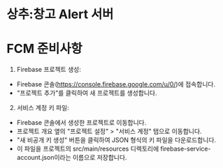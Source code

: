 # 상추:창고 Alert 서버

# FCM 준비사항
1. Firebase 프로젝트 생성:

- Firebase 콘솔(https://console.firebase.google.com/u/0/)에 접속합니다.
- "프로젝트 추가"를 클릭하여 새 프로젝트를 생성합니다.


2. 서비스 계정 키 파일:
- Firebase 콘솔에서 생성한 프로젝트로 이동합니다.
- 프로젝트 개요 옆의 "프로젝트 설정" > "서비스 계정" 탭으로 이동합니다.
- "새 비공개 키 생성" 버튼을 클릭하여 JSON 형식의 키 파일을 다운로드합니다.
- 이 파일을 프로젝트의 src/main/resources 디렉토리에 firebase-service-account.json이라는 이름으로 저장합니다.
